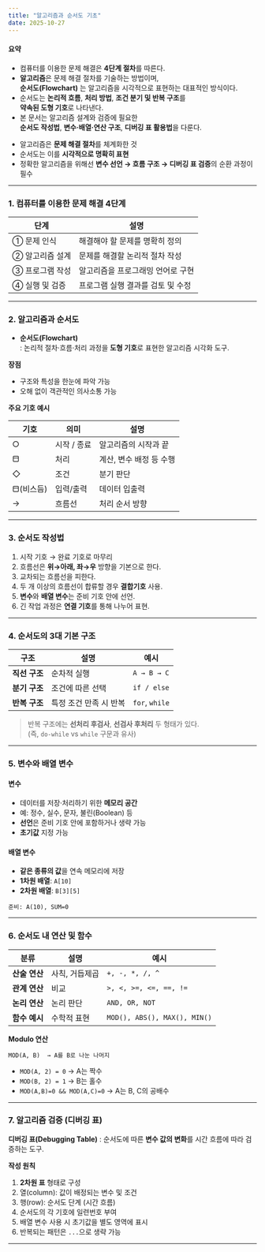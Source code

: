 ```yaml
---
title: "알고리즘과 순서도 기초"
date: 2025-10-27
---
```


#### 요약

- 컴퓨터를 이용한 문제 해결은 **4단계 절차**를 따른다.  
- **알고리즘**은 문제 해결 절차를 기술하는 방법이며,  
  **순서도(Flowchart)** 는 알고리즘을 시각적으로 표현하는 대표적인 방식이다.  
- 순서도는 **논리적 흐름**, **처리 방법**, **조건 분기 및 반복 구조**를  
  **약속된 도형 기호**로 나타낸다.  
- 본 문서는 알고리즘 설계와 검증에 필요한  
  **순서도 작성법**, **변수·배열·연산 구조**, **디버깅 표 활용법**을 다룬다.

* 알고리즘은 **문제 해결 절차**를 체계화한 것
* 순서도는 이를 **시각적으로 명확히 표현**
* 정확한 알고리즘을 위해선
  **변수 선언 → 흐름 구조 → 디버깅 표 검증**의 순환 과정이 필수

---

### 1. 컴퓨터를 이용한 문제 해결 4단계

| 단계 | 설명 |
|------|------|
| ① 문제 인식 | 해결해야 할 문제를 명확히 정의 |
| ② 알고리즘 설계 | 문제를 해결할 논리적 절차 작성 |
| ③ 프로그램 작성 | 알고리즘을 프로그래밍 언어로 구현 |
| ④ 실행 및 검증 | 프로그램 실행 결과를 검토 및 수정 |

---

### 2. 알고리즘과 순서도

- **순서도(Flowchart)**  
  : 논리적 절차·흐름·처리 과정을 **도형 기호**로 표현한 알고리즘 시각화 도구.

**장점**
- 구조와 특성을 한눈에 파악 가능  
- 오해 없이 객관적인 의사소통 가능  

**주요 기호 예시**

| 기호 | 의미 | 설명 |
|------|------|------|
| ○ | 시작 / 종료 | 알고리즘의 시작과 끝 |
| ⬒ | 처리 | 계산, 변수 배정 등 수행 |
| ◇ | 조건 | 분기 판단 |
| ⬒(비스듬) | 입력/출력 | 데이터 입출력 |
| → | 흐름선 | 처리 순서 방향 |

---

### 3. 순서도 작성법

1. 시작 기호 → 완료 기호로 마무리  
2. 흐름선은 **위→아래, 좌→우** 방향을 기본으로 한다.  
3. 교차되는 흐름선을 피한다.  
4. 두 개 이상의 흐름선이 합류할 경우 **결합기호** 사용.  
5. **변수**와 **배열 변수**는 준비 기호 안에 선언.  
6. 긴 작업 과정은 **연결 기호**를 통해 나누어 표현.

---

### 4. 순서도의 3대 기본 구조

| 구조 | 설명 | 예시 |
|------|------|------|
| **직선 구조** | 순차적 실행 | `A → B → C` |
| **분기 구조** | 조건에 따른 선택 | `if / else` |
| **반복 구조** | 특정 조건 만족 시 반복 | `for`, `while` |

> 반복 구조에는 **선처리 후검사**, **선검사 후처리** 두 형태가 있다.  
> (즉, `do-while` vs `while` 구문과 유사)

---

### 5. 변수와 배열 변수

#### 변수
- 데이터를 저장·처리하기 위한 **메모리 공간**  
- 예: 정수, 실수, 문자, 불린(Boolean) 등  
- **선언**은 준비 기호 안에 포함하거나 생략 가능  
- **초기값** 지정 가능

#### 배열 변수
- **같은 종류의 값**을 연속 메모리에 저장
- **1차원 배열**: `A[10]`  
- **2차원 배열**: `B[3][5]`

```text
준비: A(10), SUM=0
```

---

### 6. 순서도 내 연산 및 함수

| 분류        | 설명       | 예시                           |
| --------- | -------- | ---------------------------- |
| **산술 연산** | 사칙, 거듭제곱 | `+, -, *, /, ^`              |
| **관계 연산** | 비교       | `>, <, >=, <=, ==, !=`       |
| **논리 연산** | 논리 판단    | `AND, OR, NOT`               |
| **함수 예시** | 수학적 표현   | `MOD(), ABS(), MAX(), MIN()` |

**Modulo 연산**

```text
MOD(A, B)  → A를 B로 나눈 나머지
```

* `MOD(A, 2) = 0` → A는 짝수
* `MOD(B, 2) = 1` → B는 홀수
* `MOD(A,B)=0 && MOD(A,C)=0` → A는 B, C의 공배수

---

### 7. 알고리즘 검증 (디버깅 표)

**디버깅 표(Debugging Table)**
: 순서도에 따른 **변수 값의 변화**를 시간 흐름에 따라 검증하는 도구.

**작성 원칙**

1. **2차원 표** 형태로 구성
2. 열(column): 값이 배정되는 변수 및 조건
3. 행(row): 순서도 단계 (시간 흐름)
4. 순서도의 각 기호에 일련번호 부여
5. 배열 변수 사용 시 초기값을 별도 영역에 표시
6. 반복되는 패턴은 `...`으로 생략 가능

---
